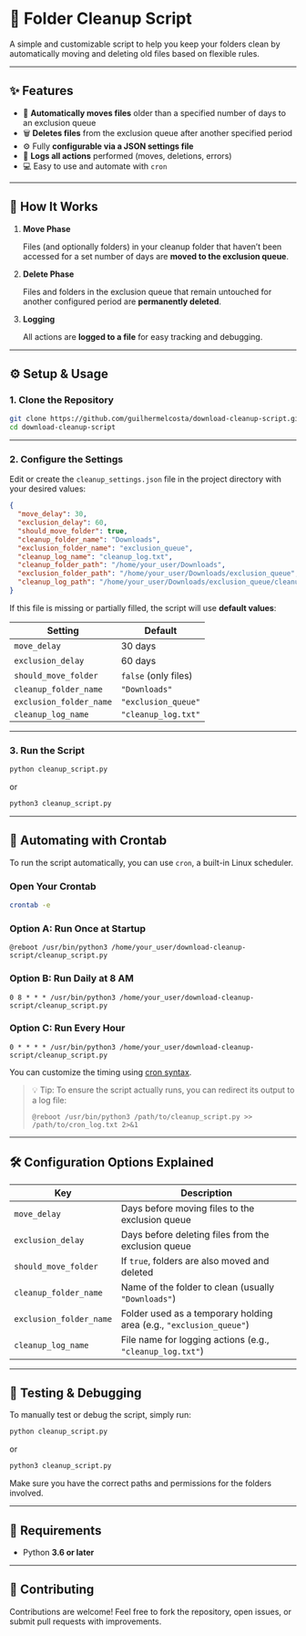 # 🧹 Folder Cleanup Script

A simple and customizable script to help you keep your folders clean by automatically moving and deleting old files based on flexible rules.

---

## ✨ Features

* 📁 **Automatically moves files** older than a specified number of days to an exclusion queue
* 🗑️ **Deletes files** from the exclusion queue after another specified period
* ⚙️ Fully **configurable via a JSON settings file**
* 🧾 **Logs all actions** performed (moves, deletions, errors)
* 💻 Easy to use and automate with `cron`

---

## 🚀 How It Works

1. **Move Phase**

   Files (and optionally folders) in your cleanup folder that haven’t been accessed for a set number of days are **moved to the exclusion queue**.

2. **Delete Phase**

   Files and folders in the exclusion queue that remain untouched for another configured period are **permanently deleted**.

3. **Logging**

   All actions are **logged to a file** for easy tracking and debugging.

---

## ⚙️ Setup & Usage

### 1. Clone the Repository

```bash
git clone https://github.com/guilhermelcosta/download-cleanup-script.git
cd download-cleanup-script
```

---

### 2. Configure the Settings

Edit or create the `cleanup_settings.json` file in the project directory with your desired values:

```json
{
  "move_delay": 30,
  "exclusion_delay": 60,
  "should_move_folder": true,
  "cleanup_folder_name": "Downloads",
  "exclusion_folder_name": "exclusion_queue",
  "cleanup_log_name": "cleanup_log.txt",
  "cleanup_folder_path": "/home/your_user/Downloads",
  "exclusion_folder_path": "/home/your_user/Downloads/exclusion_queue",
  "cleanup_log_path": "/home/your_user/Downloads/exclusion_queue/cleanup_log.txt"
}
```

If this file is missing or partially filled, the script will use **default values**:

| Setting                 | Default              |
| ----------------------- | -------------------- |
| `move_delay`            | 30 days              |
| `exclusion_delay`       | 60 days              |
| `should_move_folder`    | `false` (only files) |
| `cleanup_folder_name`   | `"Downloads"`        |
| `exclusion_folder_name` | `"exclusion_queue"`  |
| `cleanup_log_name`      | `"cleanup_log.txt"`  |

---

### 3. Run the Script

```bash
python cleanup_script.py
```

or

```bash
python3 cleanup_script.py
```
---

## 🔄 Automating with Crontab

To run the script automatically, you can use `cron`, a built-in Linux scheduler.

### Open Your Crontab

```bash
crontab -e
```

### Option A: Run Once at Startup

```cron
@reboot /usr/bin/python3 /home/your_user/download-cleanup-script/cleanup_script.py
```

### Option B: Run Daily at 8 AM

```cron
0 8 * * * /usr/bin/python3 /home/your_user/download-cleanup-script/cleanup_script.py
```

### Option C: Run Every Hour

```cron
0 * * * * /usr/bin/python3 /home/your_user/download-cleanup-script/cleanup_script.py
```

You can customize the timing using [cron syntax](https://crontab.guru/).

> 💡 Tip: To ensure the script actually runs, you can redirect its output to a log file:
>
> ```cron
> @reboot /usr/bin/python3 /path/to/cleanup_script.py >> /path/to/cron_log.txt 2>&1
> ```

---

## 🛠️ Configuration Options Explained

| Key                     | Description                                                         |
| ----------------------- | ------------------------------------------------------------------- |
| `move_delay`            | Days before moving files to the exclusion queue                     |
| `exclusion_delay`       | Days before deleting files from the exclusion queue                 |
| `should_move_folder`    | If `true`, folders are also moved and deleted                       |
| `cleanup_folder_name`   | Name of the folder to clean (usually `"Downloads"`)                 |
| `exclusion_folder_name` | Folder used as a temporary holding area (e.g., `"exclusion_queue"`) |
| `cleanup_log_name`      | File name for logging actions (e.g., `"cleanup_log.txt"`)           |

---

## 🧪 Testing & Debugging

To manually test or debug the script, simply run:

```bash
python cleanup_script.py
```

or

```bash
python3 cleanup_script.py
```

Make sure you have the correct paths and permissions for the folders involved.

---

## 📄 Requirements

* Python **3.6 or later**

---

## 🤝 Contributing

Contributions are welcome!
Feel free to fork the repository, open issues, or submit pull requests with improvements.
